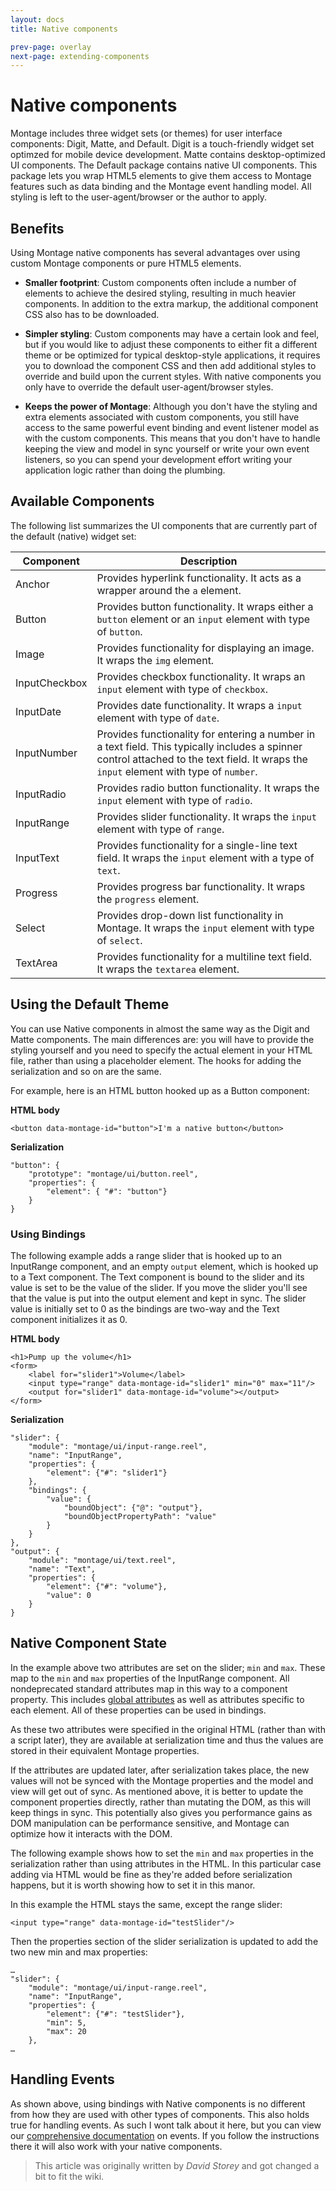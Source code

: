 ```yaml
---
layout: docs
title: Native components

prev-page: overlay
next-page: extending-components
---
```


# Native components

Montage includes three widget sets (or themes) for user interface components: Digit, Matte, and Default. Digit is a touch-friendly widget set optimzed for mobile device development. Matte contains desktop-optimized UI components. The Default package contains native UI components. This package lets you wrap HTML5 elements to give them access to Montage features such as data binding and the Montage event handling model. All styling is left to the user-agent/browser or the author to apply.

## Benefits
Using Montage native components has several advantages over using custom Montage components or pure HTML5 elements.

* **Smaller footprint**: Custom components often include a number of elements to achieve the desired styling, resulting in much heavier components. In addition to the extra markup, the additional component CSS also has to be downloaded.

* **Simpler styling**: Custom components may have a certain look and feel, but if you would like to adjust these components to either fit a different theme or be optimized for typical desktop-style applications, it requires you to download the component CSS and then add additional styles to override and build upon the current styles. With native components you only have to override the default user-agent/browser styles.

* **Keeps the power of Montage**: Although you don't have the styling and extra elements associated with custom components, you still have access to the same powerful event binding and event listener model as with the custom components. This means that you don't have to handle keeping the view and model in sync yourself or write your own event listeners, so you can spend your development effort writing your application logic rather than doing the plumbing.

## Available Components
The following list summarizes the UI components that are currently part of the default (native) widget set:

Component | Description 
------------ | ------------- 
Anchor | Provides hyperlink functionality. It acts as a wrapper around the `a` element.  
Button | Provides button functionality. It wraps either a `button` element or an `input` element with type of `button`.
Image | Provides functionality for displaying an image. It wraps the `img` element.
InputCheckbox | Provides checkbox functionality. It wraps an `input` element with type of `checkbox`.
InputDate | Provides date functionality. It wraps a `input` element with type of `date`.
InputNumber | Provides functionality for entering a number in a text field. This typically includes a spinner control attached to the text field. It wraps the `input` element with type of `number`.
InputRadio | Provides radio button functionality. It wraps the `input` element with type of `radio`.
InputRange | Provides slider functionality. It wraps the `input` element with type of `range`.
InputText | Provides functionality for a single-line text field. It wraps the `input` element with a type of `text`.
Progress | Provides progress bar functionality. It wraps the `progress` element.
Select | Provides drop-down list functionality in Montage. It wraps the `input` element with type of `select`.  
TextArea | Provides functionality for a multiline text field. It wraps the `textarea` element.  


## Using the Default Theme
You can use Native components in almost the same way as the Digit and Matte components. The main differences are: you will have to provide the styling yourself and you need to specify the actual element in your HTML file, rather than using a placeholder element. The hooks for adding the serialization and so on are the same.

For example, here is an HTML button hooked up as a Button component:

**HTML body**

```
<button data-montage-id="button">I'm a native button</button>
```

**Serialization**

```
"button": {
    "prototype": "montage/ui/button.reel",
    "properties": {
        "element": { "#": "button"}
    }
}
```

### Using Bindings
The following example adds a range slider that is hooked up to an InputRange component, and an empty `output` element, which is hooked up to a Text component. The Text component is bound to the slider and its value is set to be the value of the slider. If you move the slider you'll see that the value is put into the output element and kept in sync. The slider value is initially set to 0 as the bindings are two-way and the Text component initializes it as 0.

**HTML body**

```
<h1>Pump up the volume</h1>
<form>
    <label for="slider1">Volume</label>
    <input type="range" data-montage-id="slider1" min="0" max="11"/>
    <output for="slider1" data-montage-id="volume"></output>
</form>
```

**Serialization**

```
"slider": {
    "module": "montage/ui/input-range.reel",
    "name": "InputRange",
    "properties": {
        "element": {"#": "slider1"}
    },
    "bindings": {
        "value": {
            "boundObject": {"@": "output"},
            "boundObjectPropertyPath": "value"
        }
    }
},
"output": {
    "module": "montage/ui/text.reel",
    "name": "Text",
    "properties": {
        "element": {"#": "volume"},
        "value": 0
    }
}                
```

## Native Component State
In the example above two attributes are set on the slider; `min` and `max`. These map to the `min` and `max` properties of the InputRange component. All nondeprecated standard attributes map in this way to a component property. This includes [global attributes](http://www.w3.org/TR/html5/elements.html#global-attributes) as well as attributes specific to each element. All of these properties can be used in bindings.

As these two attributes were specified in the original HTML (rather than with a script later), they are available at serialization time and thus the values are stored in their equivalent Montage properties.

If the attributes are updated later, after serialization takes place, the new values will not be synced with the Montage properties and the model and view will get out of sync. As mentioned above, it is better to update the component properties directly, rather than mutating the DOM, as this will keep things in sync. This potentially also gives you performance gains as DOM manipulation can be performance sensitive, and Montage can optimize how it interacts with the DOM.

The following example shows how to set the `min` and `max` properties in the serialization rather than using attributes in the HTML. In this particular case adding via HTML would be fine as they're added before serialization happens, but it is worth showing how to set it in this manor.

In this example the HTML stays the same, except the range slider:

```
<input type="range" data-montage-id="testSlider"/>
```

Then the properties section of the slider serialization is updated to add the two new min and max properties:

```
…
"slider": {
    "module": "montage/ui/input-range.reel",
    "name": "InputRange",
    "properties": {
        "element": {"#": "testSlider"},
        "min": 5,
        "max": 20
    },
…
```

## Handling Events
As shown above, using bindings with Native components is no different from how they are used with other types of components. This also holds true for handling events. As such I wont talk about it here, but you can view our [comprehensive documentation](https://github.com/montagejs/montage/wiki/Event-handling) on events. If you follow the instructions there it will also work with your native components.

> This article was originally written by _David Storey_ and got changed a bit to fit the wiki.
